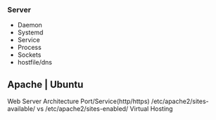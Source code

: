 ### Server
  - Daemon
  - Systemd
  - Service
  - Process
  - Sockets
  - hostfile/dns

Apache | Ubuntu
--------------------------------------------------------------------------
Web Server Architecture
Port/Service(http/https)
/etc/apache2/sites-available/  vs  /etc/apache2/sites-enabled/
Virtual Hosting

